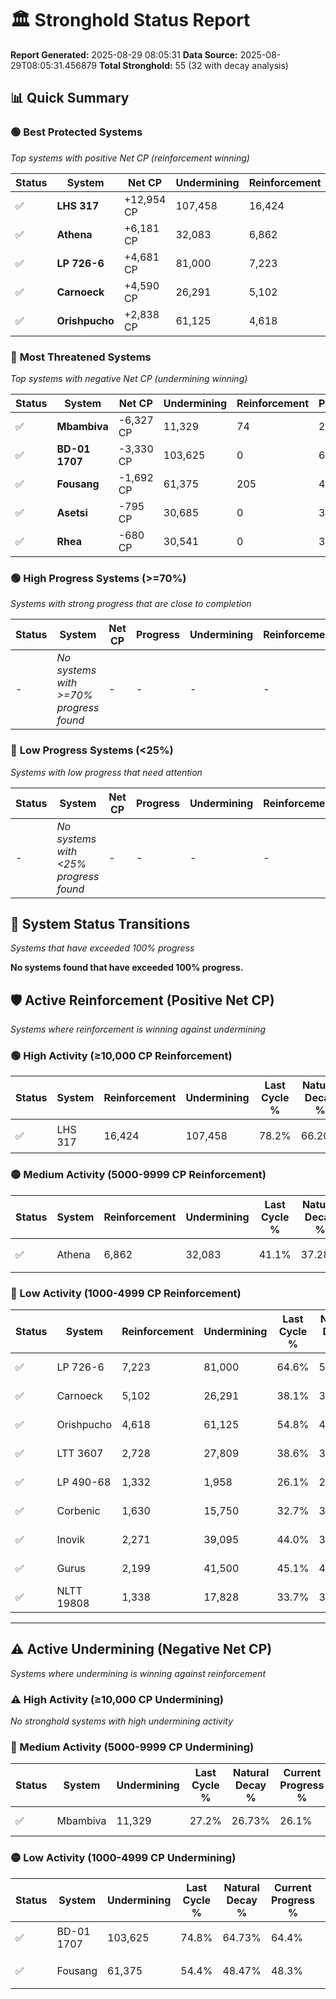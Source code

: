 # 🏛️ Stronghold Status Report

**Report Generated:** 2025-08-29 08:05:31
**Data Source:** 2025-08-29T08:05:31.456879
**Total Stronghold:** 55 (32 with decay analysis)

## 📊 Quick Summary

### 🟢 **Best Protected Systems**
*Top systems with positive Net CP (reinforcement winning)*

| Status | System | Net CP | Undermining | Reinforcement | Progress |
|--------|--------|--------|-------------|---------------|----------|
| ✅ | **LHS 317** | +12,954 CP | 107,458 | 16,424 | 67.5% |
| ✅ | **Athena** | +6,181 CP | 32,083 | 6,862 | 37.9% |
| ✅ | **LP 726-6** | +4,681 CP | 81,000 | 7,223 | 56.5% |
| ✅ | **Carnoeck** | +4,590 CP | 26,291 | 5,102 | 35.5% |
| ✅ | **Orishpucho** | +2,838 CP | 61,125 | 4,618 | 48.7% |

### 🔴 **Most Threatened Systems**
*Top systems with negative Net CP (undermining winning)*

| Status | System | Net CP | Undermining | Reinforcement | Progress |
|--------|--------|--------|-------------|---------------|----------|
| ✅ | **Mbambiva** | -6,327 CP | 11,329 | 74 | 26.1% |
| ✅ | **BD-01 1707** | -3,330 CP | 103,625 | 0 | 64.4% |
| ✅ | **Fousang** | -1,692 CP | 61,375 | 205 | 48.3% |
| ✅ | **Asetsi** | -795 CP | 30,685 | 0 | 36.6% |
| ✅ | **Rhea** | -680 CP | 30,541 | 0 | 36.6% |

### 🟢 **High Progress Systems (>=70%)**
*Systems with strong progress that are close to completion*

| Status | System | Net CP | Progress | Undermining | Reinforcement |
|--------|--------|--------|----------|-------------|---------------|
| - | *No systems with >=70% progress found* | - | - | - | - |

### 🔴 **Low Progress Systems (<25%)**
*Systems with low progress that need attention*

| Status | System | Net CP | Progress | Undermining | Reinforcement |
|--------|--------|--------|----------|-------------|---------------|
| - | *No systems with <25% progress found* | - | - | - | - |
## 🔄 System Status Transitions
*Systems that have exceeded 100% progress*

**No systems found that have exceeded 100% progress.**

## 🛡️ Active Reinforcement (Positive Net CP)
*Systems where reinforcement is winning against undermining*

### 🟢 High Activity (≥10,000 CP Reinforcement)

| Status | System | Reinforcement | Undermining | Last Cycle % | Natural Decay % | Current Progress % | Current CP | Net CP | Activity |
|--------|--------|---------------|-------------|--------------|-----------------|-------------------|------------|--------|----------|
| ✅ | LHS 317 | 16,424 | 107,458 | 78.2% | 66.20% | 67.5% | 675,000 | +12,954 | 🟢 High Reinforcement |

### 🟡 Medium Activity (5000-9999 CP Reinforcement)

| Status | System | Reinforcement | Undermining | Last Cycle % | Natural Decay % | Current Progress % | Current CP | Net CP | Activity |
|--------|--------|---------------|-------------|--------------|-----------------|-------------------|------------|--------|----------|
| ✅ | Athena | 6,862 | 32,083 | 41.1% | 37.28% | 37.9% | 379,000 | +6,181 | 🟡 Medium Reinforcement |

### 🔴 Low Activity (1000-4999 CP Reinforcement)

| Status | System | Reinforcement | Undermining | Last Cycle % | Natural Decay % | Current Progress % | Current CP | Net CP | Activity |
|--------|--------|---------------|-------------|--------------|-----------------|-------------------|------------|--------|----------|
| ✅ | LP 726-6 | 7,223 | 81,000 | 64.6% | 56.03% | 56.5% | 565,000 | +4,681 | 🔵 Low Reinforcement |
| ✅ | Carnoeck | 5,102 | 26,291 | 38.1% | 35.04% | 35.5% | 355,000 | +4,590 | 🔵 Low Reinforcement |
| ✅ | Orishpucho | 4,618 | 61,125 | 54.8% | 48.42% | 48.7% | 487,000 | +2,838 | 🔵 Low Reinforcement |
| ✅ | LTT 3607 | 2,728 | 27,809 | 38.6% | 35.59% | 35.8% | 358,000 | +2,080 | 🔵 Low Reinforcement |
| ✅ | LP 490-68 | 1,332 | 1,958 | 26.1% | 25.72% | 25.9% | 259,000 | +1,768 | 🔵 Low Reinforcement |
| ✅ | Corbenic | 1,630 | 15,750 | 32.7% | 30.96% | 31.1% | 311,000 | +1,413 | 🔵 Low Reinforcement |
| ✅ | Inovik | 2,271 | 39,095 | 44.0% | 39.97% | 40.1% | 401,000 | +1,319 | 🔵 Low Reinforcement |
| ✅ | Gurus | 2,199 | 41,500 | 45.1% | 40.89% | 41.0% | 410,000 | +1,145 | 🔵 Low Reinforcement |
| ✅ | NLTT 19808 | 1,338 | 17,828 | 33.7% | 31.79% | 31.9% | 319,000 | +1,124 | 🔵 Low Reinforcement |


---

## ⚠️ Active Undermining (Negative Net CP)
*Systems where undermining is winning against reinforcement*

### ⚠️ High Activity (≥10,000 CP Undermining)

*No stronghold systems with high undermining activity*

### 🔶 Medium Activity (5000-9999 CP Undermining)

| Status | System | Undermining | Last Cycle % | Natural Decay % | Current Progress % | Reinforcement | Current CP | Net CP | Activity |
|--------|--------|-------------|--------------|-----------------|-------------------|---------------|------------|--------|----------|
| ✅ | Mbambiva | 11,329 | 27.2% | 26.73% | 26.1% | 74 | 261,000 | -6,327 | 🔶 Medium Undermining |

### 🟡 Low Activity (1000-4999 CP Undermining)

| Status | System | Undermining | Last Cycle % | Natural Decay % | Current Progress % | Reinforcement | Current CP | Net CP | Activity |
|--------|--------|-------------|--------------|-----------------|-------------------|---------------|------------|--------|----------|
| ✅ | BD-01 1707 | 103,625 | 74.8% | 64.73% | 64.4% | 0 | 644,000 | -3,330 | 🟡 Low Undermining |
| ✅ | Fousang | 61,375 | 54.4% | 48.47% | 48.3% | 205 | 483,000 | -1,692 | 🟡 Low Undermining |
